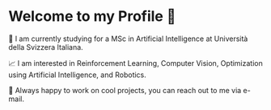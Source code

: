 # Welcome to my Profile :wave:
:robot: I am currently studying for a MSc in Artificial Intelligence at Università della Svizzera Italiana.

:chart_with_upwards_trend: I am interested in Reinforcement Learning, Computer Vision, Optimization using Artificial Intelligence, and Robotics.

:handshake: Always happy to work on cool projects, you can reach out to me via e-mail.

